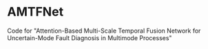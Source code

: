 # AMTFNet
Code for "Attention-Based Multi-Scale Temporal Fusion Network for Uncertain-Mode Fault Diagnosis in Multimode Processes"
